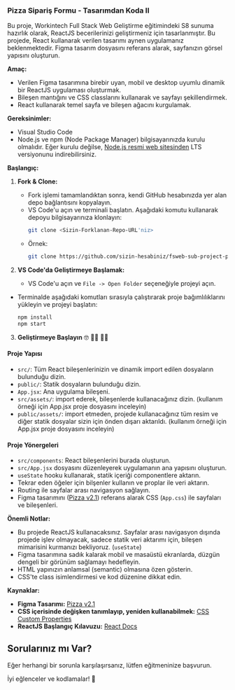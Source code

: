 ### Pizza Sipariş Formu - Tasarımdan Koda II

Bu proje, Workintech Full Stack Web Geliştirme eğitimindeki S8 sunuma hazırlık olarak, ReactJS becerilerinizi geliştirmeniz için tasarlanmıştır. Bu projede, React kullanarak verilen tasarımı aynen uygulamanız beklenmektedir. Figma tasarım dosyasını referans alarak, sayfanızın görsel yapısını oluşturun.

**Amaç:**

- Verilen Figma tasarımına birebir uyan, mobil ve desktop uyumlu dinamik bir ReactJS uygulaması oluşturmak.
- Bileşen mantığını ve CSS classlarını kullanarak ve sayfayı şekillendirmek.
- React kullanarak temel sayfa ve bileşen ağacını kurgulamak.

**Gereksinimler:**

- Visual Studio Code
- Node.js ve npm (Node Package Manager) bilgisayarınızda kurulu olmalıdır. Eğer kurulu değilse, [Node.js resmi web sitesinden](https://nodejs.org) LTS versiyonunu indirebilirsiniz.

**Başlangıç:**

1. **Fork & Clone:**

   - Fork işlemi tamamlandıktan sonra, kendi GitHub hesabınızda yer alan depo bağlantısını kopyalayın.
   - VS Code'u açın ve terminali başlatın. Aşağıdaki komutu kullanarak depoyu bilgisayarınıza klonlayın:
     ```sh
     git clone <Sizin-Forklanan-Repo-URL'niz>
     ```
   - Örnek:
     ```sh
     git clone https://github.com/sizin-hesabiniz/fsweb-sub-project-pizza
     ```

2. **VS Code'da Geliştirmeye Başlamak:**
   - VS Code'u açın ve `File -> Open Folder` seçeneğiyle projeyi açın.

- Terminalde aşağıdaki komutları sırasıyla çalıştırarak proje bağımlılıklarını yükleyin ve projeyi başlatın:
  ```sh
  npm install
  npm start
  ```

3. **Geliştirmeye Başlayın** 🤓 👩‍💻 🧑‍💻

#### Proje Yapısı

- `src/`: Tüm React bileşenlerinizin ve dinamik import edilen dosyaların bulunduğu dizin.
- `public/`: Statik dosyaların bulunduğu dizin.
- `App.jsx`: Ana uygulama bileşeni.
- `src/assets/`: import ederek, bileşenlerde kullanacağınız dizin. (kullanım örneği için App.jsx proje dosyasını inceleyin)
- `public/assets/`: import etmeden, projede kullanacağınız tüm resim ve diğer statik dosyalar sizin için önden dışarı aktarıldı. (kullanım örneği için App.jsx proje dosyasını inceleyin)

#### Proje Yönergeleri

- `src/components`: React bileşenlerini burada oluşturun.
- `src/App.jsx` dosyasını düzenleyerek uygulamanın ana yapısını oluşturun.
- `useState` hooku kullanarak, statik içeriği componentlere aktarın.
- Tekrar eden öğeler için bilşenler kullanın ve proplar ile veri aktarın.
- Routing ile sayfalar arası navigasyon sağlayın.
- Figma tasarımını ([Pizza v2.1](https://www.figma.com/design/q0xPW5uCel3rdzFgpjR9lt/S7-Challange-v2.1?node-id=0-1&t=YaF1bwQuJY7HrwS4-1)) referans alarak CSS (`App.css`) ile sayfaları ve bileşenleri.

**Önemli Notlar:**

- Bu projede ReactJS kullanacaksınız. Sayfalar arası navigasyon dışında projede işlev olmayacak, sadece statik veri aktarımı için, bileşen mimarisini kurmanızı bekliyoruz. (`useState`)
- Figma tasarımına sadık kalarak mobil ve masaüstü ekranlarda, düzgün dengeli bir görünüm sağlamayı hedefleyin.
- HTML yapınızın anlamsal (semantic) olmasına özen gösterin.
- CSS'te class isimlendirmesi ve kod düzenine dikkat edin.

**Kaynaklar:**

- **Figma Tasarımı:** [Pizza v2.1](https://www.figma.com/design/q0xPW5uCel3rdzFgpjR9lt/S7-Challange-v2.1?node-id=0-1&t=YaF1bwQuJY7HrwS4-1)
- **CSS içerisinde değişken tanımlayıp, yeniden kullanabilmek:** [CSS Custom Properties](https://developer.mozilla.org/en-US/docs/Web/CSS/Using_CSS_custom_properties)
- **ReactJS Başlangıç Kılavuzu:** [React Docs](https://reactjs.org/docs/getting-started.html)

## Sorularınız mı Var?

Eğer herhangi bir sorunla karşılaşırsanız, lütfen eğitmeninize başvurun.

İyi eğlenceler ve kodlamalar! 🍕
